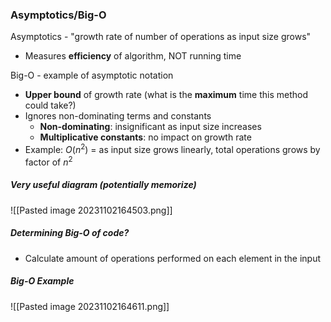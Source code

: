 ### Asymptotics/Big-O
Asymptotics - "growth rate of number of operations as input size grows"
- Measures **efficiency** of algorithm, NOT running time

Big-O - example of asymptotic notation
- **Upper bound** of growth rate (what is the **maximum** time this method could take?)
- Ignores non-dominating terms and constants
	- **Non-dominating**: insignificant as input size increases
	- **Multiplicative constants**: no impact on growth rate
- Example: $O(n^2)$ = as input size grows linearly, total operations grows by factor of $n^2$ 

##### Very useful diagram (potentially memorize)
![[Pasted image 20231102164503.png]]

##### Determining Big-O of code?
- Calculate amount of operations performed on each element in the input
##### Big-O Example
![[Pasted image 20231102164611.png]]
